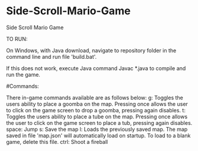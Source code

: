 # Side-Scroll-Mario-Game
Side Scroll Mario Game

TO RUN:

On Windows, with Java download, navigate to repository folder in the command line and run file 'build.bat'.

If this does not work, execute Java command Javac *.java to compile and run the game.

#Commands:

There in-game commands available are as follows below:
  g:      Toggles the users ability to place a goomba on the map. Pressing once allows the user to click on the game screen to drop a goomba, pressing again disables.
  t:      Toggles the users ability to place a tube on the map. Pressing once allows the user to click on the game screen to place a tub, pressing again disables.
  space:  Jump
  s:      Save the map
  l:      Loads the previously saved map. The map saved in file 'map.json' will automatically load on startup. To load to a blank game, delete this file.
  ctrl:   Shoot a fireball
